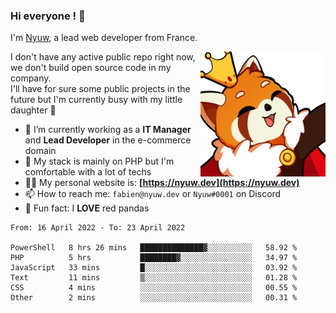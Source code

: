 ### Hi everyone ! 👋

I'm <a href="https://nyuw.dev" target="_blank">Nyuw</a>, a lead web developer from France.

<img align="right" title="Nyuw King Picture" alt="Nyuw King Picture" src="https://raw.githubusercontent.com/Nyuwb/Nyuwb/main/nyuwKING.png" width="200px" height="200px" />

I don't have any active public repo right now, we don't build open source code in my company.<br/>
I'll have for sure some public projects in the future but I'm currently busy with my little daughter 👶

- 🔭 I’m currently working as a **IT Manager** and **Lead Developer** in the e-commerce domain
- 🌱 My stack is mainly on PHP but I'm comfortable with a lot of techs
- 👨‍💻 My personal website is: **[https://nyuw.dev](https://nyuw.dev)**
- 📫 How to reach me: `fabien@nyuw.dev` or `Nyuw#0001` on Discord
- 🐼 Fun fact: I **LOVE** red pandas 

<!--START_SECTION:waka-->

```text
From: 16 April 2022 - To: 23 April 2022

PowerShell   8 hrs 26 mins   ██████████████▓░░░░░░░░░░   58.92 %
PHP          5 hrs           ████████▓░░░░░░░░░░░░░░░░   34.97 %
JavaScript   33 mins         █░░░░░░░░░░░░░░░░░░░░░░░░   03.92 %
Text         11 mins         ▒░░░░░░░░░░░░░░░░░░░░░░░░   01.28 %
CSS          4 mins          ░░░░░░░░░░░░░░░░░░░░░░░░░   00.55 %
Other        2 mins          ░░░░░░░░░░░░░░░░░░░░░░░░░   00.31 %
```

<!--END_SECTION:waka-->